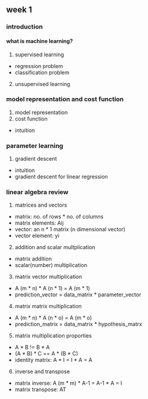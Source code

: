 ## week 1

### introduction
#### what is machine learning?
1. supervised learning
* regression problem
* classification problem
2. unsupervised learning

### model representation and cost function
1. model representation
2. cost function
* intuition

### parameter learning
1. gradient descent
* intuition
* gradient descent for linear regression

### linear algebra review
1. matrices and vectors
* matrix: no. of rows * no. of columns
* matrix elements: Aij
* vector: an n * 1 matrix (n dimensional vector)
* vector element: yi
2. addition and scalar multplication
* matrix addition
* scalar(number) multiplication
3. matrix vector multiplication
* A (m * n) * A (n * 1) = A (m * 1)
* prediction_vector = data_matrix * parameter_vector
4. matrix matrix multiplication
* A (m * n) * A (n * o) = A (m * o)
* prediction_matrix = data_matrix * hypothesis_matrx
5. matrix multiplication proporties
* A * B != B * A
* (A * B) * C == A * (B * C)
* identity matrix: A * I = I * A = A
6. inverse and transpose
* matrix inverse: A (m * m) * A-1 = A-1 * A = I
* matrix transpose: AT

